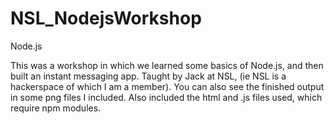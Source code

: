 # NSL_NodejsWorkshop
Node.js

This was a workshop in which we learned some basics of Node.js, and then built an instant messaging app.
Taught by Jack at NSL, (ie NSL is a hackerspace of which I am a member).
You can also see the finished output in some png files I included.
Also included the html and .js files used, which require npm modules.
